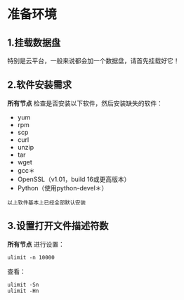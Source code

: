 准备环境
================================================================================
## 1.挂载数据盘
特别是云平台，一般来说都会加一个数据盘，请首先挂载好它！

## 2.软件安装需求
**所有节点** 检查是否安装以下软件，然后安装缺失的软件：
+ yum
+ rpm
+ scp
+ curl
+ unzip
+ tar
+ wget
+ gcc＊
+ OpenSSL（v1.01，build 16或更高版本）
+ Python（使用python-devel＊）
```
以上软件基本上已经全部默认安装
```

## 3.设置打开文件描述符数
**所有节点** 进行设置：
```shell 
ulimit -n 10000
```
查看：
```shell
ulimit -Sn
ulimit -Hn
```

